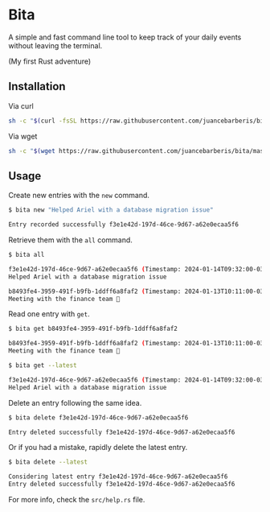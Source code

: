 # Bita

A simple and fast command line tool to keep track of your daily events without leaving the terminal.

(My first Rust adventure)

## Installation

Via curl
```bash
sh -c "$(curl -fsSL https://raw.githubusercontent.com/juancebarberis/bita/master/tools/install.sh)"
```

Via wget
```bash
sh -c "$(wget https://raw.githubusercontent.com/juancebarberis/bita/master/tools/install.sh -O -)"
```

## Usage

Create new entries with the `new` command.
```bash
$ bita new "Helped Ariel with a database migration issue"

Entry recorded successfully f3e1e42d-197d-46ce-9d67-a62e0ecaa5f6
```

Retrieve them with the `all` command.
```bash
$ bita all

f3e1e42d-197d-46ce-9d67-a62e0ecaa5f6 (Timestamp: 2024-01-14T09:32:00-03:00)
Helped Ariel with a database migration issue

b8493fe4-3959-491f-b9fb-1ddff6a8faf2 (Timestamp: 2024-01-13T10:11:00-03:00)
Meeting with the finance team 💸
```

Read one entry with `get`.
```bash
$ bita get b8493fe4-3959-491f-b9fb-1ddff6a8faf2

b8493fe4-3959-491f-b9fb-1ddff6a8faf2 (Timestamp: 2024-01-13T10:11:00-03:00)
Meeting with the finance team 💸

$ bita get --latest

f3e1e42d-197d-46ce-9d67-a62e0ecaa5f6 (Timestamp: 2024-01-14T09:32:00-03:00)
Helped Ariel with a database migration issue
```

Delete an entry following the same idea.
```bash
$ bita delete f3e1e42d-197d-46ce-9d67-a62e0ecaa5f6

Entry deleted successfully f3e1e42d-197d-46ce-9d67-a62e0ecaa5f6
```

Or if you had a mistake, rapidly delete the latest entry.

```bash
$ bita delete --latest

Considering latest entry f3e1e42d-197d-46ce-9d67-a62e0ecaa5f6
Entry deleted successfully f3e1e42d-197d-46ce-9d67-a62e0ecaa5f6
```

For more info, check the `src/help.rs` file.